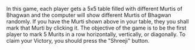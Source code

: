 In this game, each player gets a 5x5 table filled with different Murtis of Bhagwan and the computer will show different Murtis of Bhagwan randomly. If you have the Murti shown above in your table, they you shall mark that Murti by clicking it. The objective of the game is to be the first player to mark 5 Murits in a row horizontally, vertically, or diagonally. To claim your Victory, you should press the "Shreeji" button.
